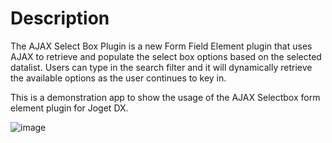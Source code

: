 # Description



The AJAX Select Box Plugin is a new Form Field Element plugin that uses AJAX to retrieve and populate the select box options based on the selected datalist. Users can type in the search filter and it will dynamically retrieve the available options as the user continues to key in.

This is a demonstration app to show the usage of the AJAX Selectbox form element plugin for Joget DX.




![image](https://github.com/user-attachments/assets/0503cf0f-bc00-4114-bb4e-dbdabc8e68e8)
